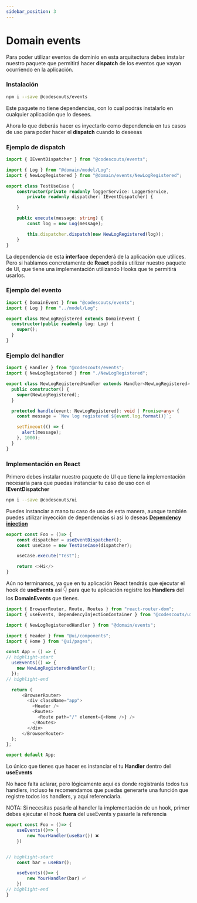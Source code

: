 ```yaml
---
sidebar_position: 3
---
```


# Domain events

Para poder utilizar eventos de dominio en esta arquitectura debes instalar nuestro paquete que permitirá hacer **dispatch** de los eventos que vayan ocurriendo en la aplicación.

### Instalación

```bash
npm i --save @codescouts/events
```

Este paquete no tiene dependencias, con lo cual podrás instalarlo en cualquier aplicación que lo desees.

Ahora lo que deberás hacer es inyectarlo como dependencia en tus casos de uso para poder hacer el **dispatch** cuando lo deseeas

### Ejemplo de dispatch

```ts
import { IEventDispatcher } from "@codescouts/events";

import { Log } from "@domain/model/Log";
import { NewLogRegistered } from "@domain/events/NewLogRegistered";

export class TestUseCase {
    constructor(private readonly loggerService: LoggerService,
        private readonly dispatcher: IEventDispatcher) {

    }

    public execute(message: string) {
        const log = new Log(message);

        this.dispatcher.dispatch(new NewLogRegistered(log));
    }
}
```

La dependencia de esta **interface** dependerá de la aplicación que utilices.
Pero si hablamos concretamente de **React** podrás utilizar nuestro paquete de UI, que tiene una implementación utilizando Hooks que te permitirá usarlos.

### Ejemplo del evento

```ts
import { DomainEvent } from "@codescouts/events";
import { Log } from "../model/Log";

export class NewLogRegistered extends DomainEvent {
  constructor(public readonly log: Log) {
    super();
  }
}
```

### Ejemplo del handler

```ts
import { Handler } from "@codescouts/events";
import { NewLogRegistered } from "./NewLogRegistered";

export class NewLogRegisteredHandler extends Handler<NewLogRegistered> {
  public constructor() {
    super(NewLogRegistered);
  }

  protected handle(event: NewLogRegistered): void | Promise<any> {
    const message = `New log registered ${event.log.format()}`;

    setTimeout(() => {
      alert(message);
    }, 1000);
  }
}

```

### Implementación en React

Primero debes instalar nuestro paquete de UI que tiene la implementación necesaria para que puedas instanciar tu caso de uso con el **IEventDispatcher**

```bash
npm i --save @codescouts/ui
```

Puedes instanciar a mano tu caso de uso de esta manera, aunque también puedes utilizar inyección de dependencias si así lo deseas [**Dependency injection**](./dependency-injection)

```ts
export const Foo = ()=> {
    const dispatcher = useEventDispatcher();
    const useCase = new TestUseCase(dispatcher);

    useCase.execute("Test");

    return <>Hi</>
}
```

Aún no terminamos, ya que en tu aplicación React tendrás que ejecutar el hook de **useEvents** así 👇 para que tu aplicación registre los **Handlers** del los **DomainEvents** que tienes.

```ts
import { BrowserRouter, Route, Routes } from "react-router-dom";
import { useEvents, DependencyInjectionContainer } from "@codescouts/ui";

import { NewLogRegisteredHandler } from "@domain/events";

import { Header } from "@ui/components";
import { Home } from "@ui/pages";

const App = () => {
// highlight-start
  useEvents(() => {
    new NewLogRegisteredHandler();
  });
// highlight-end

  return (
      <BrowserRouter>
        <div className="app">
          <Header />
          <Routes>
            <Route path="/" element={<Home />} />
          </Routes>
        </div>
      </BrowserRouter>
  );
};

export default App;
```

Lo único que tienes que hacer es instanciar el tu **Handler** dentro del **useEvents**

No hace falta aclarar, pero lógicamente aquí es donde registrarás todos tus handlers, incluso te recomendamos que puedas generarte una función que registre todos los handlers, y aquí referenciarla.

NOTA: Si necesitas pasarle al handler la implementación de un hook, primer debes ejecutar el hook **fuera** del useEvents y pasarle la referencia

```ts
export const Foo = ()=> {
    useEvents(()=> {
        new YourHandler(useBar()) ❌
    })


// highlight-start
    const bar = useBar();

    useEvents(()=> {
        new YourHandler(bar) ✅
    })
// highlight-end
}
```
